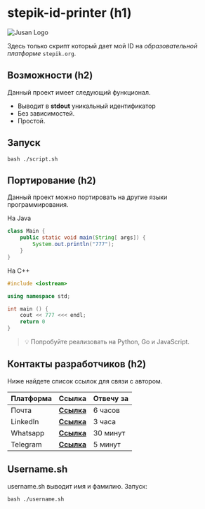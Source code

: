 
# stepik-id-printer (h1)

![Jusan Logo](https://ucarecdn.com/02b8ff49-8f2b-4ce9-be84-7d4bdc6b9b67/)

Здесь только скрипт который дает мой ID на *образовательной платформе* `stepik.org`.

## Возможности (h2)

Данный проект имеет следующий функционал.

- Выводит в **stdout** уникальный идентификатор
- Без зависимостей.
- Простой.

## Запуск

```
bash ./script.sh
```

## Портирование (h2)

Данный проект можно портировать на другие языки программирования.

На Java

```java
class Main {
    public static void main(String[ args]) {
        System.out.println("777");
    }
}

```
На C++

```C++
#include <iostream>

using namespace std;

int main () {
    cout << 777 <<< endl;
    return 0
}
```

> :bulb: Попробуйте реализовать на Python, Go и JavaScript.

## Контакты разработчиков (h2)

Ниже найдете список ссылок для связи с автором.

| **Платформа** | **Ссылка** | **Отвечу за** |
| --- | --- | --- |
| Почта | [**Ссылка**](mailto:yernur.kalikhan@gmail.com) | 6 часов |
| LinkedIn | [**Ссылка**](https://linkedin.com/in/yernur-kalikhan) | 3 часа |
| Whatsapp | [**Ссылка**](https://wa.me/77076307029) | 30 минут |
| Telegram | [**Ссылка**](https://t.me/yernoor) | 5 минут |

## Username.sh

username.sh выводит имя и фамилию. 
Запуск:

```
bash ./username.sh
```